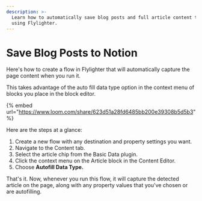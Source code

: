 ```yaml
---
description: >-
  Learn how to automatically save blog posts and full article content to Notion
  using Flylighter.
---
```


# Save Blog Posts to Notion

Here's how to create a flow in Flylighter that will automatically capture the page content when you run it.

This takes advantage of the auto fill data type option in the context menu of blocks you place in the block editor.

{% embed url="https://www.loom.com/share/623d51a28fd6485bb200e39308b5d5b3" %}

Here are the steps at a glance:

1. Create a new flow with any destination and property settings you want.
2. Navigate to the Content tab.
3. Select the article chip from the Basic Data plugin.
4. Click the context menu on the Article block in the Content Editor.
5. Choose **Autofill Data Type.**

That's it. Now, whenever you run this flow, it will capture the detected article on the page, along with any property values that you've chosen or are autofilling.
